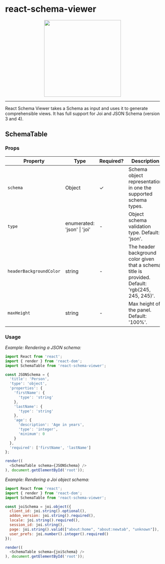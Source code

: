 # react-schema-viewer

<p align="center">
  <img src="https://raw.githubusercontent.com/taskcluster/react-schema-viewer/master/viewer.png" height="250">
</p>

---

React Schema Viewer takes a Schema as input and uses it to generate comprehensible views.
It has full support for Joi and JSON Schema (version 3 and 4).

## SchemaTable

### Props
| Property                | Type                       | Required? | Description                                                                                       |
|-------------------------|----------------------------|-----------|---------------------------------------------------------------------------------------------------|
| `schema`                | Object                     | ✓         | Schema object representation in one the supported schema types.                                   |
| `type`                  | enumerated: 'json' &#124; 'joi' | -         | Object schema validation type. Default: 'json'.                                                   |
| `headerBackgroundColor` | string                     | -         | The header background color given that a schema title is provided. Default: 'rgb(245, 245, 245)'. |
| `maxHeight`             | string                     | -         | Max height of the panel. Default: '100%'.                                                          |

### Usage

_Example: Rendering a JSON schema:_
```js
import React from 'react';
import { render } from 'react-dom';
import SchemaTable from 'react-schema-viewer';

const JSONSchema = {
  'title': 'Person',
  'type': 'object',
  'properties': {
    'firstName': {
      'type': 'string'
    },
    'lastName': {
      'type': 'string'
    },
    'age': {
      'description': 'Age in years',
      'type': 'integer',
      'minimum': 0
    }
  },
  'required': ['firstName', 'lastName']
};

render((
  <SchemaTable schema={JSONSchema} />
), document.getElementById('root'));
````

_Example: Rendering a Joi object schema:_
```js
import React from 'react';
import { render } from 'react-dom';
import SchemaTable from 'react-schema-viewer';

const joiSchema = joi.object({
  client_id: joi.string().optional(),
  addon_version: joi.string().required(),
  locale: joi.string().required(),
  session_id: joi.string(),
  page: joi.string().valid(["about:home", "about:newtab", "unknown"]),
  user_prefs: joi.number().integer().required()
});

render((
  <SchemaTable schema={joiSchema} />
), document.getElementById('root'));
````